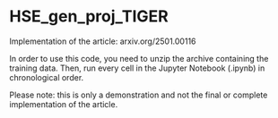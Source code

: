 # HSE_gen_proj_TIGER
Implementation of the article: arxiv.org/2501.00116

In order to use this code, you need to unzip the archive containing the training data.
Then, run every cell in the Jupyter Notebook (.ipynb) in chronological order.

Please note: this is only a demonstration and not the final or complete implementation of the article.
